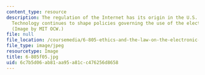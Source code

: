 ```yaml
---
content_type: resource
description: The regulation of the Internet has its origin in the U.S. Constitution.
  Technology continues to shape policies governing the use of the electronic frontier.
  (Image by MIT OCW.)
file: null
file_location: /coursemedia/6-805-ethics-and-the-law-on-the-electronic-frontier-fall-2005/6c7b5d06ab81aa95a81cc476256d8658_6-805f05.jpg
file_type: image/jpeg
resourcetype: Image
title: 6-805f05.jpg
uid: 6c7b5d06-ab81-aa95-a81c-c476256d8658
---
```

